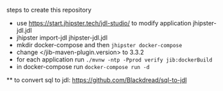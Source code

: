 steps to create this repository

- use https://start.jhipster.tech/jdl-studio/ to modify application jhipster-jdl.jdl
- jhipster import-jdl jhipster-jdl.jdl
- mkdir docker-compose and then `jhipster docker-compose`
- change </jib-maven-plugin.version> to 3.3.2
- for each application run `./mvnw -ntp -Pprod verify jib:dockerBuild`
- in docker-compose run `docker-compose run -d`



** to convert sql to jdl: https://github.com/Blackdread/sql-to-jdl